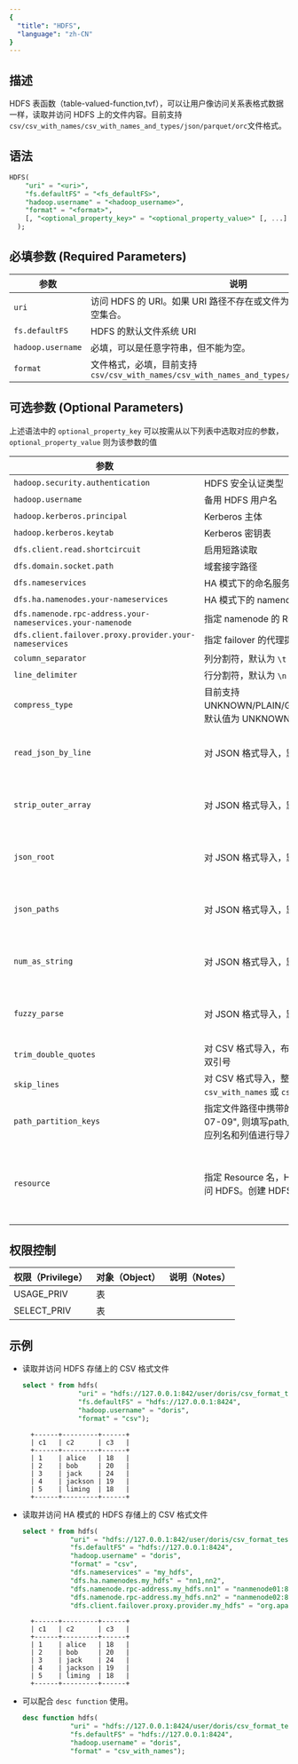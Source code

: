 ```yaml
---
{
  "title": "HDFS",
  "language": "zh-CN"
}
---
```


<!--
Licensed to the Apache Software Foundation (ASF) under one
or more contributor license agreements.  See the NOTICE file
distributed with this work for additional information
regarding copyright ownership.  The ASF licenses this file
to you under the Apache License, Version 2.0 (the
"License"); you may not use this file except in compliance
with the License.  You may obtain a copy of the License at

  http://www.apache.org/licenses/LICENSE-2.0

Unless required by applicable law or agreed to in writing,
software distributed under the License is distributed on an
"AS IS" BASIS, WITHOUT WARRANTIES OR CONDITIONS OF ANY
KIND, either express or implied.  See the License for the
specific language governing permissions and limitations
under the License.
-->

## 描述

HDFS 表函数（table-valued-function,tvf），可以让用户像访问关系表格式数据一样，读取并访问 HDFS 上的文件内容。目前支持`csv/csv_with_names/csv_with_names_and_types/json/parquet/orc`文件格式。

## 语法
```sql
HDFS(
    "uri" = "<uri>",
    "fs.defaultFS" = "<fs_defaultFS>",
    "hadoop.username" = "<hadoop_username>",
    "format" = "<format>",
    [, "<optional_property_key>" = "<optional_property_value>" [, ...] ]
  );
```

## 必填参数 (Required Parameters)
| 参数                  | 说明                                                                                                       |
|----------------------|------------------------------------------------------------------------------------------------------------|
| `uri`                | 访问 HDFS 的 URI。如果 URI 路径不存在或文件为空，HDFS TVF 将返回空集合。                                           |
| `fs.defaultFS`       | HDFS 的默认文件系统 URI                                                                                      |
| `hadoop.username`    | 必填，可以是任意字符串，但不能为空。                                                                        |
| `format`             | 文件格式，必填，目前支持 `csv/csv_with_names/csv_with_names_and_types/json/parquet/orc/avro`                                                                                          |

## 可选参数 (Optional Parameters)

上述语法中的 `optional_property_key` 可以按需从以下列表中选取对应的参数，`optional_property_value` 则为该参数的值

| 参数                         | 说明                                                                                                                                                                            | 备注                                                                          |
|------------------------------|-------------------------------------------------------------------------------------------------------------------------------------------------------------------------------|-----------------------------------------------------------------------------|
| `hadoop.security.authentication` | HDFS 安全认证类型                                                                                                                                                                   |                                                                             |
| `hadoop.username`             | 备用 HDFS 用户名                                                                                                                                                                   |                                                                             |
| `hadoop.kerberos.principal`   | Kerberos 主体                                                                                                                                                                   |                                                                             |
| `hadoop.kerberos.keytab`      | Kerberos 密钥表                                                                                                                                                                  |                                                                             |
| `dfs.client.read.shortcircuit`| 启用短路读取                                                                                                                                                                        |                                                                             |
| `dfs.domain.socket.path`     | 域套接字路径                                                                                                                                                                        |                                                                             |
| `dfs.nameservices`            | HA 模式下的命名服务                                                                                                                                                                   |                                                                             |
| `dfs.ha.namenodes.your-nameservices` | HA 模式下的 namenode 节点配置                                                                                                                                                         |                                                                             |
| `dfs.namenode.rpc-address.your-nameservices.your-namenode` | 指定 namenode 的 RPC 地址                                                                                                                                                          |                                                                             |
| `dfs.client.failover.proxy.provider.your-nameservices` | 指定 failover 的代理提供程序                                                                                                                                                           |                                                                             |
| `column_separator`            | 列分割符，默认为 `\t`                                                                                                                                                                 |                                                                             |
| `line_delimiter`              | 行分割符，默认为 `\n`                                                                                                                                                                 |                                                                             |
| `compress_type`               | 目前支持 UNKNOWN/PLAIN/GZ/LZO/BZ2/LZ4FRAME/DEFLATE/SNAPPYBLOCK。默认值为 UNKNOWN, 将会根据 uri 的后缀自动推断类型                                                                          |                                                                             |
| `read_json_by_line`           | 对 JSON 格式导入，默认为 `true`                                                                                                                                                        | 参考：[JSON Load](../../../data-operate/import/import-way/load-json-format.md) |
| `strip_outer_array`           | 对 JSON 格式导入，默认为 `false`                                                                                                                                                       | 参考：[JSON Load](../../../data-operate/import/import-way/load-json-format.md) |
| `json_root`                   | 对 JSON 格式导入，默认为空                                                                                                                                                              | 参考：[JSON Load](../../../data-operate/import/import-way/load-json-format.md)                                                                          |
| `json_paths`                  | 对 JSON 格式导入，默认为空                                                                                                                                                              | 参考：[JSON Load](../../../data-operate/import/import-way/load-json-format.md)                                                                          |
| `num_as_string`               | 对 JSON 格式导入，默认为 `false`                                                                                                                                                       | 参考：[JSON Load](../../../data-operate/import/import-way/load-json-format.md)                                                                          |
| `fuzzy_parse`                 | 对 JSON 格式导入，默认为 `false`                                                                                                                                                       | 参考：[JSON Load](../../../data-operate/import/import-way/load-json-format.md)                                                                          |
| `trim_double_quotes`          | 对 CSV 格式导入，布尔类型，默认为 `false`，为 `true` 时裁剪每个字段的外层双引号                                                                                                                            |                                                                             |
| `skip_lines`                  | 对 CSV 格式导入，整数类型，默认为 0，跳过 CSV 文件前几行，`csv_with_names` 或 `csv_with_names_and_types` 时失效                                                                                          |                                                                             |
| `path_partition_keys`         | 指定文件路径中携带的分区列名，例如/path/to/city=beijing/date="2023-07-09", 则填写path_partition_keys="city,date"，将会自动从路径中读取相应列名和列值进行导入                                                            |                                                                             |
| `resource`                    | 指定 Resource 名，HDFS TVF 可以利用已有的 HFDS Resource 来直接访问 HDFS。创建 HDFS Resource 的方法可以参照 [CREATE-RESOURCE](../../sql-statements/Data-Definition-Statements/Create/CREATE-RESOURCE.md) | 仅支持 2.1.4 及以上版本                                                                            |


## 权限控制

| 权限（Privilege）      | 对象（Object） | 说明（Notes） |
|:-------------------|:-----------| :------------ |
| USAGE_PRIV         | 表          |               |
| SELECT_PRIV        | 表          |               |


## 示例

- 读取并访问 HDFS 存储上的 CSV 格式文件
  ```sql
  select * from hdfs(
                "uri" = "hdfs://127.0.0.1:842/user/doris/csv_format_test/student.csv",
                "fs.defaultFS" = "hdfs://127.0.0.1:8424",
                "hadoop.username" = "doris",
                "format" = "csv");
  ```
  ```text
    +------+---------+------+
    | c1   | c2      | c3   |
    +------+---------+------+
    | 1    | alice   | 18   |
    | 2    | bob     | 20   |
    | 3    | jack    | 24   |
    | 4    | jackson | 19   |
    | 5    | liming  | 18   |
    +------+---------+------+
  ```

- 读取并访问 HA 模式的 HDFS 存储上的 CSV 格式文件
  ```sql
  select * from hdfs(
              "uri" = "hdfs://127.0.0.1:842/user/doris/csv_format_test/student.csv",
              "fs.defaultFS" = "hdfs://127.0.0.1:8424",
              "hadoop.username" = "doris",
              "format" = "csv",
              "dfs.nameservices" = "my_hdfs",
              "dfs.ha.namenodes.my_hdfs" = "nn1,nn2",
              "dfs.namenode.rpc-address.my_hdfs.nn1" = "nanmenode01:8020",
              "dfs.namenode.rpc-address.my_hdfs.nn2" = "nanmenode02:8020",
              "dfs.client.failover.proxy.provider.my_hdfs" = "org.apache.hadoop.hdfs.server.namenode.ha.ConfiguredFailoverProxyProvider");
  ```
  ```text
    +------+---------+------+
    | c1   | c2      | c3   |
    +------+---------+------+
    | 1    | alice   | 18   |
    | 2    | bob     | 20   |
    | 3    | jack    | 24   |
    | 4    | jackson | 19   |
    | 5    | liming  | 18   |
    +------+---------+------+
  ```

- 可以配合 `desc function` 使用。

  ```sql
  desc function hdfs(
              "uri" = "hdfs://127.0.0.1:8424/user/doris/csv_format_test/student_with_names.csv",
              "fs.defaultFS" = "hdfs://127.0.0.1:8424",
              "hadoop.username" = "doris",
              "format" = "csv_with_names");
  ```
